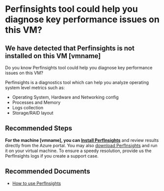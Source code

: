 <properties
    pageTitle="Perfinsights Not Installed"
    description="Perfinsights Not Installed"
    infoBubbleText="Install Perfinsights to run detailed Performance diagnostics reports"
    service="microsoft.compute"
    resource="virtualmachines"
    authors="MukeshNandaMS"
    ms.author="mnanda"
    displayOrder=""
    articleId="perfinsights-notinstalled-linux"
    diagnosticScenario="Perfinsights not installed"
    selfHelpType="diagnostics"
    supportTopicIds="32628264,32628261,32628277,32628275,32628268,32628270"
    resourceTags="linux"
    productPesIds="15571,15797,16454,16470,16342"
    cloudEnvironments="public, Fairfax"
/>

# Perfinsights tool could help you diagnose key performance issues on this VM?

## We have detected that Perfinsights is not installed on this VM **<!--$vmname-->[vmname]<!--/$vmname-->**
<!--issueDescription-->
Do you know Perfinsights tool could help you diagnose key performance issues on this VM? 
<!--/issueDescription-->

Perfinsights is a diagnostics tool which can help you analyze operating system level metrics such as:

* Operating System, Hardware and Networking config
* Processes and Memory
* Logs collection
* Storage/RAID layout

## **Recommended Steps**

**For the machine <!--$vmname-->[vmname]<!--/$vmname-->, you can [Install PerfInsights](data-blade:Microsoft_Azure_Compute.PerformanceDiagnosticsBlade.resourceId.$resourceId;data-blade-uri:{$domain}/#@microsoft.onmicrosoft.com/resource/{$resourceIdDecoded}/performanceDiagnostics)** and review results directly from the Azure portal. You may also [download PerfInsights](https://www.microsoft.com/download/details.aspx?id=58426) and run it on your virtual machine. To ensure a speedy resolution, provide us the PerfInsights logs if you create a support case. 

## **Recommended Documents**

* [How to use PerfInsights](https://docs.microsoft.com/azure/virtual-machines/troubleshooting/how-to-use-perfinsights)
